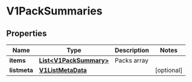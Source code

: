 # V1PackSummaries

## Properties
Name | Type | Description | Notes
------------ | ------------- | ------------- | -------------
**items** | [**List&lt;V1PackSummary&gt;**](V1PackSummary.md) | Packs array | 
**listmeta** | [**V1ListMetaData**](V1ListMetaData.md) |  |  [optional]
